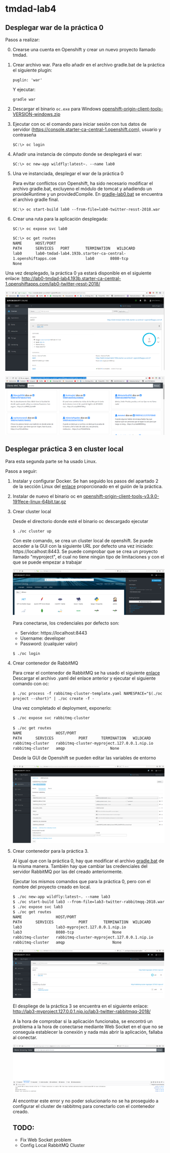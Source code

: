 # tmdad-lab4

## Desplegar war de la práctica 0

Pasos a realizar:

0. Crearse una cuenta en Openshift y crear un nuevo proyecto llamado tmdad.

1. Crear archivo war. Para ello añadir en el archivo gradle.bat de la práctica el siguiente plugin:
   ```
   puglin: 'war'
   ```
   Y ejecutar:
   
   ```
   gradle war
   ```
2. Descargar el binario `oc.exe` para Windows [openshift-origin-client-tools-VERSION-windows.zip](https://github.com/openshift/origin/releases)

3. Ejecutar con oc el comando para iniciar sesión con tus datos de servidor (https://console.starter-ca-central-1.openshift.com), usuario y contraseña

   ```
   $C:\> oc login
   ```

4. Añadir una instancia de cómputo donde se desplegará el war:
  
   ```
   $C:\> oc new-app wildfly:latest~. --name lab0
   ```
  
5. Una ve instanciada, desplegar el war de la práctica 0

     Para evitar conflictos con Openshift, ha sido necesario modificar el archivo gradle.bat, excluyeno el módulo de tomcat y añadiendo      un   provideRuntime y un providedCompile. En [gradle-lab0.bat](https://github.com/carlosc568/tmdad-lab4/blob/master/gradle-lab0.bat) se encuentra el     archivo gradle final.

   ```
   $C:\> oc start-build lab0 --from-file=lab0-twitter-resst-2018.war
   ```

6. Crear una ruta para la aplicación desplegada:

   ```
   $C:\> oc expose svc lab0
   ```
  
   ```
   $C:\> oc get routes
   NAME      HOST/PORT                                                     PATH      SERVICES   PORT       TERMINATION   WILDCARD
   lab0      lab0-tmdad-lab4.193b.starter-ca-central-1.openshiftapps.com             lab0       8080-tcp                 None
   
   ```
Una vez desplegado, la práctica 0 ya estará disponible en el siguiente enlace: http://lab0-tmdad-lab4.193b.starter-ca-central-1.openshiftapps.com/lab0-twitter-resst-2018/


![Screenshot](https://github.com/carlosc568/tmdad-lab4/blob/master/images/lab02.PNG)


![Screenshot](https://github.com/carlosc568/tmdad-lab4/blob/master/images/lab0.PNG)


## Desplegar práctica 3 en cluster local

Para esta segunda parte se ha usado Linux.

Pasos a seguir:

1. Instalar y configurar Docker.
Se han seguido los pasos del apartado 2 de la sección Linux del [enlace](https://github.com/openshift/origin/blob/master/docs/cluster_up_down.md#linux) proporcionado en el guión de la práctica.


2. Instalar de nuevo el binario oc en [openshift-origin-client-tools-v3.9.0-191fece-linux-64bit.tar.gz](https://github.com/openshift/origin/releases)

3. Crear cluster local

   Desde el directorio donde esté el binario oc descargado ejecutar
   
   ```
   $ ./oc cluster up
   ```
   
   Con este comando, se crea un cluster local de openshift. Se puede acceder a la GUI con la siguiente URL por defecto una vez            iniciado:
   https://localhost:8443.
   Se puede comprobar que se crea un proyecto llamado "myproject", el cual no tiene ningún tipo de limitaciones y con el que se puede        empezar a trabajar
   
   ![Screenshot](https://github.com/carlosc568/tmdad-lab4/blob/master/images/my%20project.png)
   
   Para conectarse, los credenciales por defecto son:
      * Servidor: https://localhost:8443
      * Username: developer
      * Password: (cualquier valor)
   
   ```
   $ ./oc login
   ```
   
 4. Crear contenedor de RabbitMQ
 
    Para crear el contenedor de RabbitMQ se ha usado el siguiente [enlace](https://github.com/jharting/openshift-rabbitmq-cluster.git)
    Descargar el archivo .yaml del enlace anterior y ejecutar el siguiente comando con oc:
    ```
    $ ./oc process -f rabbitmq-cluster-template.yaml NAMESPACE="$(./oc project --short)" | ./oc create -f -
    ```
    Una vez completado el deployment, exponerlo:

    ```
    $ ./oc expose svc rabbitmq-cluster

    $ ./oc get routes
    NAME               HOST/PORT                                     PATH      SERVICES           PORT      TERMINATION   WILDCARD
    rabbitmq-cluster   rabbitmq-cluster-myproject.127.0.0.1.nip.io             rabbitmq-cluster   amqp                    None
      ```
    Desde la GUI de Openshift se pueden editar las variables de entorno
    
    ![Screenshot](https://github.com/carlosc568/tmdad-lab4/blob/master/images/rabbitmq-env.png)
 
 5. Crear contenedor para la práctica 3.
 
    Al igual que con la práctica 0, hay que modificar el archivo [gradle.bat](https://github.com/carlosc568/tmdad-lab4/blob/master/gradle-lab3.bat) de la misma manera.
    También hay que cambiar las credenciales del servidor RabbitMQ por las del creado anteriormente.

    Ejecutar los mismos comandos que para la práctica 0, pero con el nombre del proyecto creado en local.
 
    ```
    $ ./oc new-app wildfly:latest~. --name lab3
    $ ./oc start-build lab3 --from-file=lab3-twitter-rabbitmqq-2018.war
    $ ./oc expose svc lab3
    $ ./oc get routes
    NAME               HOST/PORT                                     PATH      SERVICES           PORT       TERMINATION  WILDCARD
    lab3               lab3-myproject.127.0.0.1.nip.io                         lab3               8080-tcp                 None
    rabbitmq-cluster   rabbitmq-cluster-myproject.127.0.0.1.nip.io             rabbitmq-cluster   amqp                     None

    ```
    
    ![Screenshot](https://github.com/carlosc568/tmdad-lab4/blob/master/images/lab3-clusters.png)
    
    
    El despliege de la práctica 3 se encuentra en el siguiente enlace: http://lab3-myproject.127.0.0.1.nip.io/lab3-twitter-rabbitmqq-2018/
    
    A la hora de comprobar si la aplicación funcionaba, se encontró un problema a la hora de conectarse mediante Web Socket en el que no se conseguía establecer la conexión y nada más abrir la aplicación, fallaba al conectar.
    
    ![Screenshot](https://github.com/carlosc568/tmdad-lab4/blob/master/images/error.png)
    
    Al encontrar este error y no poder solucionarlo no se ha proseguido a configurar el cluster de rabbitmq para conectarlo con el contenedor creado.
    
    ## TODO:
    * Fix Web Socket problem
    * Config Local RabbitMQ Cluster
    
